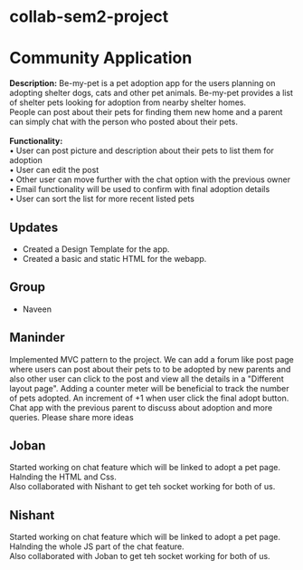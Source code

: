 # collab-sem2-project

# Community Application
**Description:** Be-my-pet is a pet adoption app for the users planning on adopting shelter dogs, cats and other pet animals. Be-my-pet provides a list of shelter pets looking for adoption from nearby shelter homes.\
People can post about their pets for finding them new home and a parent can simply chat with the person who posted about their pets.\
\
**Functionality:** \
•	User can post picture and description about their pets to list them for adoption\
•	User can edit the post\
•	Other user can move further with the chat option with the previous owner\
•	Email functionality will be used to confirm with final adoption details\
•	User can sort the list for more recent listed pets

## Updates
- Created a Design Template for the app.
- Created a basic and static HTML for the webapp. 

## Group
- Naveen
## Maninder
Implemented MVC pattern to the project. We can add a forum like post page where users can post about their pets to to be adopted by new parents and also other user can click to the post and view all the details in a "Different layout page".
Adding a counter meter will be beneficial to track the number of pets adopted. An increment of +1 when user click the final adopt button.
Chat app with the previous parent to discuss about adoption and more queries.
Please share more ideas

## Joban
Started working on chat feature which will be linked to adopt a pet page.   
Halnding the HTML and Css.     
Also collaborated with Nishant to get teh socket working for both of us.  

## Nishant
Started working on chat feature which will be linked to adopt a pet page.   
Halnding the whole JS part of the chat feature.     
Also collaborated with Joban to get teh socket working for both of us.  
